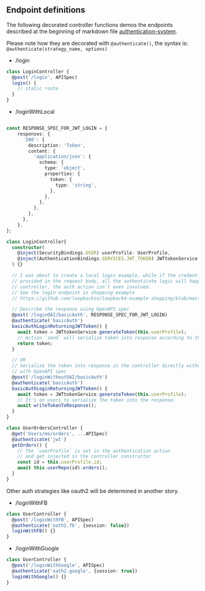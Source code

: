 ## Endpoint definitions

The following decorated controller functions demos the endpoints described at
the beginning of markdown file
[authentication-system](./authentication-system.md).

Please note how they are decorated with `@authenticate()`, the syntax is:
`@authenticate(strategy_name, options)`

- /login

```ts
class LoginController {
  @post('/login', APISpec)
  login() {
    // static route
  }
}
```

- /loginWithLocal

```ts

const RESPONSE_SPEC_FOR_JWT_LOGIN = {
    responses: {
      '200': {
        description: 'Token',
        content: {
          'application/json': {
            schema: {
              type: 'object',
              properties: {
                token: {
                  type: 'string',
                },
              },
            },
          },
        },
      },
    },
};

class LoginController{
  constructor(
    @inject(SecurityBindings.USER) userProfile: UserProfile,
    @inject(AuthenticationBindings.SERVICES.JWT_TOKEN) JWTtokenService: TokenService,
  ) {}

  // I was about to create a local login example, while if the credentials are
  // provided in the request body, all the authenticate logic will happen in the
  // controller, the auth action isn't even involved.
  // See the login endpoint in shopping example
  // https://github.com/loopbackio/loopback4-example-shopping/blob/master/src/controllers/user.controller.ts#L137

  // Describe the response using OpenAPI spec
  @post('/loginOAI/basicAuth', RESPONSE_SPEC_FOR_JWT_LOGIN)
  @authenticate('basicAuth')
  basicAuthLoginReturningJWTToken() {
    await token = JWTtokenService.generateToken(this.userProfile);
    // Action `send` will serialize token into response according to the OpenAPI spec.
    return token;
  }

  // OR
  // Serialize the token into response in the controller directly without describing it
  // with OpenAPI spec
  @post('/loginWithoutOAI/basicAuth')
  @authenticate('basicAuth')
  basicAuthLoginReturningJWTToken() {
    await token = JWTtokenService.generateToken(this.userProfile);
    // It's on users to serialize the token into the response.
    await writeTokenToResponse();
  }
}
```

```ts
class UserOrdersController {
  @get('Users/me/orders', ...APISpec)
  @authenticate('jwt')
  getOrders() {
    // The `userProfile` is set in the authentication action
    // and get injected in the controller constructor
    const id = this.userProfile.id;
    await this.userRepo(id).orders();
  }
}
```

Other auth strategies like oauth2 will be determined in another story.

- /loginWithFB

```ts
class UserController {
  @post('/loginWithFB', APISpec)
  @authenticate('oath2.fb', {session: false})
  loginWithFB() {}
}
```

- /loginWithGoogle

```ts
class UserController {
  @post('/loginWithGoogle', APISpec)
  @authenticate('oath2.google', {session: true})
  loginWithGoogle() {}
}
```
